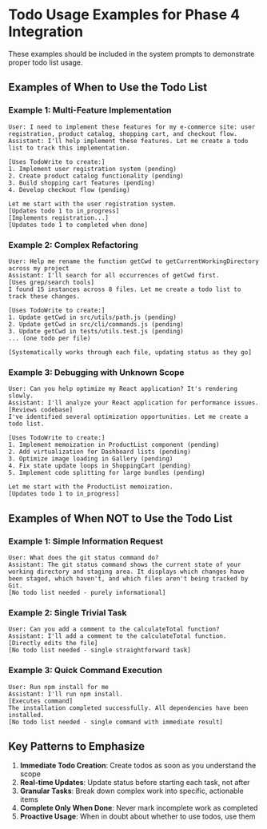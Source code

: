 # Todo Usage Examples for Phase 4 Integration

These examples should be included in the system prompts to demonstrate proper todo list usage.

## Examples of When to Use the Todo List

### Example 1: Multi-Feature Implementation

```
User: I need to implement these features for my e-commerce site: user registration, product catalog, shopping cart, and checkout flow.
Assistant: I'll help implement these features. Let me create a todo list to track this implementation.

[Uses TodoWrite to create:]
1. Implement user registration system (pending)
2. Create product catalog functionality (pending)
3. Build shopping cart features (pending)
4. Develop checkout flow (pending)

Let me start with the user registration system.
[Updates todo 1 to in_progress]
[Implements registration...]
[Updates todo 1 to completed when done]
```

### Example 2: Complex Refactoring

```
User: Help me rename the function getCwd to getCurrentWorkingDirectory across my project
Assistant: I'll search for all occurrences of getCwd first.
[Uses grep/search tools]
I found 15 instances across 8 files. Let me create a todo list to track these changes.

[Uses TodoWrite to create:]
1. Update getCwd in src/utils/path.js (pending)
2. Update getCwd in src/cli/commands.js (pending)
3. Update getCwd in tests/utils.test.js (pending)
... (one todo per file)

[Systematically works through each file, updating status as they go]
```

### Example 3: Debugging with Unknown Scope

```
User: Can you help optimize my React application? It's rendering slowly.
Assistant: I'll analyze your React application for performance issues.
[Reviews codebase]
I've identified several optimization opportunities. Let me create a todo list.

[Uses TodoWrite to create:]
1. Implement memoization in ProductList component (pending)
2. Add virtualization for Dashboard lists (pending)
3. Optimize image loading in Gallery (pending)
4. Fix state update loops in ShoppingCart (pending)
5. Implement code splitting for large bundles (pending)

Let me start with the ProductList memoization.
[Updates todo 1 to in_progress]
```

## Examples of When NOT to Use the Todo List

### Example 1: Simple Information Request

```
User: What does the git status command do?
Assistant: The git status command shows the current state of your working directory and staging area. It displays which changes have been staged, which haven't, and which files aren't being tracked by Git.
[No todo list needed - purely informational]
```

### Example 2: Single Trivial Task

```
User: Can you add a comment to the calculateTotal function?
Assistant: I'll add a comment to the calculateTotal function.
[Directly edits the file]
[No todo list needed - single straightforward task]
```

### Example 3: Quick Command Execution

```
User: Run npm install for me
Assistant: I'll run npm install.
[Executes command]
The installation completed successfully. All dependencies have been installed.
[No todo list needed - single command with immediate result]
```

## Key Patterns to Emphasize

1. **Immediate Todo Creation**: Create todos as soon as you understand the scope
2. **Real-time Updates**: Update status before starting each task, not after
3. **Granular Tasks**: Break down complex work into specific, actionable items
4. **Complete Only When Done**: Never mark incomplete work as completed
5. **Proactive Usage**: When in doubt about whether to use todos, use them
